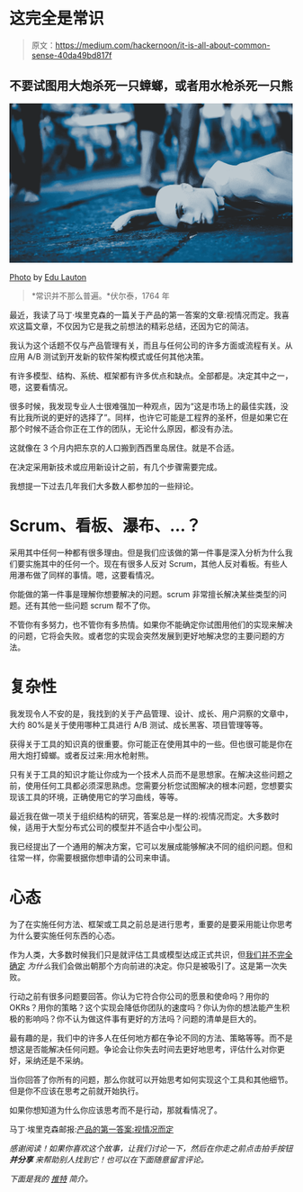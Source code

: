 # 这完全是常识

> 原文：<https://medium.com/hackernoon/it-is-all-about-common-sense-40da49bd817f>

## 不要试图用大炮杀死一只蟑螂，或者用水枪杀死一只熊

![](img/f69d7f458168c11e6aa8e28c51cee7e6.png)

[Photo](https://unsplash.com/photos/5oyFrBF33Q4) by [Edu Lauton](https://unsplash.com/@edulauton)

> *常识并不那么普遍。*伏尔泰，1764 年

最近，我读了马丁·埃里克森的一篇关于产品的第一答案的文章:视情况而定。我喜欢这篇文章，不仅因为它是我之前想法的精彩总结，还因为它的简洁。

我认为这个话题不仅与产品管理有关，而且与任何公司的许多方面或流程有关。从应用 A/B 测试到开发新的软件架构模式或任何其他决策。

有许多模型、结构、系统、框架都有许多优点和缺点。全部都是。决定其中之一，嗯，这要看情况。

很多时候，我发现专业人士很难强加一种观点，因为“这是市场上的最佳实践，没有比我所说的更好的选择了”。同样，也许它可能是工程界的圣杯，但是如果它在那个时候不适合你正在工作的团队，无论什么原因，都没有办法。

这就像在 3 个月内把东京的人口搬到西西里岛居住。就是不合适。

在决定采用新技术或应用新设计之前，有几个步骤需要完成。

我想提一下过去几年我们大多数人都参加的一些辩论。

# Scrum、看板、瀑布、…？

采用其中任何一种都有很多理由。但是我们应该做的第一件事是深入分析为什么我们要实施其中的任何一个。现在有很多人反对 Scrum，其他人反对看板。有些人用瀑布做了同样的事情。嗯，这要看情况。

你能做的第一件事是理解你想要解决的问题。scrum 非常擅长解决某些类型的问题。还有其他一些问题 scrum 帮不了你。

不管你有多努力，也不管你有多热情。如果你不能确定你试图用他们的实现来解决的问题，它将会失败。或者您的实现会突然发展到更好地解决您的主要问题的方法。

# 复杂性

我发现令人不安的是，我找到的关于产品管理、设计、成长、用户洞察的文章中，大约 80%是关于使用哪种工具进行 A/B 测试、成长黑客、项目管理等等。

获得关于工具的知识真的很重要。你可能正在使用其中的一些。但也很可能是你在用大炮打蟑螂。或者反过来:用水枪射熊。

只有关于工具的知识才能让你成为一个技术人员而不是思想家。在解决这些问题之前，使用任何工具都必须深思熟虑。您需要分析您试图解决的根本问题，您想要实现该工具的环境，正确使用它的学习曲线，等等。

最近我在做一项关于组织结构的研究，答案总是一样的:视情况而定。大多数时候，适用于大型分布式公司的模型并不适合中小型公司。

我已经提出了一个通用的解决方案，它可以发展成能够解决不同的组织问题。但和往常一样，你需要根据你想申请的公司来申请。

# 心态

为了在实施任何方法、框架或工具之前总是进行思考，重要的是要采用能让你思考为什么要实施任何东西的心态。

作为人类，大多数时候我们只是就评估工具或模型达成正式共识，但[我们并不完全确定](https://hackernoon.com/we-know-nothing-52ed147ff866) *为什么*我们会做出朝那个方向前进的决定。你只是被吸引了。这是第一次失败。

行动之前有很多问题要回答。你认为它符合你公司的愿景和使命吗？用你的 OKRs？用你的策略？这个实现会降低你团队的速度吗？你认为你的想法能产生积极的影响吗？你不认为做这件事有更好的方法吗？问题的清单是巨大的。

最有趣的是，我们中的许多人在任何地方都在争论不同的方法、策略等等。而不是想这是否能解决任何问题。争论会让你失去时间去更好地思考，评估什么对你更好，采纳还是不采纳。

当你回答了你所有的问题，那么你就可以开始思考如何实现这个工具和其他细节。但是你不应该在思考之前就开始执行。

如果你想知道为什么你应该思考而不是行动，那就看情况了。

马丁·埃里克森邮报:[产品的第一答案:视情况而定](https://www.mindtheproduct.com/2018/08/the-1-answer-in-product-it-depends/)

*感谢阅读！如果你喜欢这个故事，让我们讨论一下，然后在你走之前点击拍手按钮* ***并分享*** *来帮助别人找到它！也可以在下面随意留言评论。*

*下面是我的* [*推特*](https://twitter.com/NoCountry4Old) *简介。*